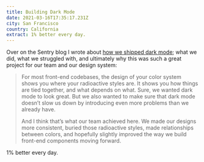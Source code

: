 ```yaml
---
title: Building Dark Mode
date: 2021-03-16T17:35:17.231Z
city: San Francisco
country: California
extract: 1% better every day.
---
```

Over on the Sentry blog I wrote about [how we shipped dark mode](https://blog.sentry.io/2021/03/16/building-dark-mode); what we did, what we struggled with, and ultimately why this was such a great project for our team and our design system:

> For most front-end codebases, the design of your color system shows you where your radioactive styles are. It shows you how things are tied together, and what depends on what. Sure, we wanted dark mode to look great. But we also wanted to make sure that dark mode doesn’t slow us down by introducing even more problems than we already have.
>  
> And I think that’s what our team achieved here. We made our designs more consistent, buried those radioactive styles, made relationships between colors, and hopefully slightly improved the way we build front-end components moving forward.

1% better every day.